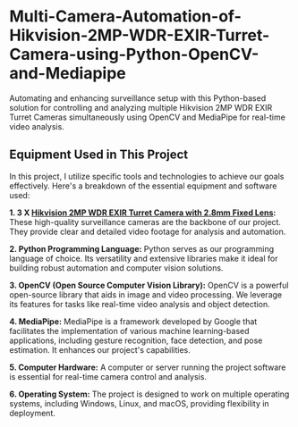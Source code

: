 # Multi-Camera-Automation-of-Hikvision-2MP-WDR-EXIR-Turret-Camera-using-Python-OpenCV-and-Mediapipe
Automating and enhancing surveillance setup with this Python-based solution for controlling and analyzing multiple Hikvision 2MP WDR EXIR Turret Cameras simultaneously using OpenCV and MediaPipe for real-time video analysis.

## Equipment Used in This Project

In this project, I utilize specific tools and technologies to achieve our goals effectively. Here's a breakdown of the essential equipment and software used:

**1. 3 X [Hikvision 2MP WDR EXIR Turret Camera with 2.8mm Fixed Lens](https://www.bhphotovideo.com/c/product/1302494-REG/hikvision_ds_2ce56d7t_it3_2_8mm_ds_2ce56d7t_it3_outdoor_ir_turret.html):** These high-quality surveillance cameras are the backbone of our project. They provide clear and detailed video footage for analysis and automation.

**2. Python Programming Language:** Python serves as our programming language of choice. Its versatility and extensive libraries make it ideal for building robust automation and computer vision solutions.

**3. OpenCV (Open Source Computer Vision Library):** OpenCV is a powerful open-source library that aids in image and video processing. We leverage its features for tasks like real-time video analysis and object detection.

**4. MediaPipe:** MediaPipe is a framework developed by Google that facilitates the implementation of various machine learning-based applications, including gesture recognition, face detection, and pose estimation. It 
enhances our project's capabilities.

**5. Computer Hardware:** A computer or server running the project software is essential for real-time camera control and analysis.

**6. Operating System:** The project is designed to work on multiple operating systems, including Windows, Linux, and macOS, providing flexibility in deployment.
